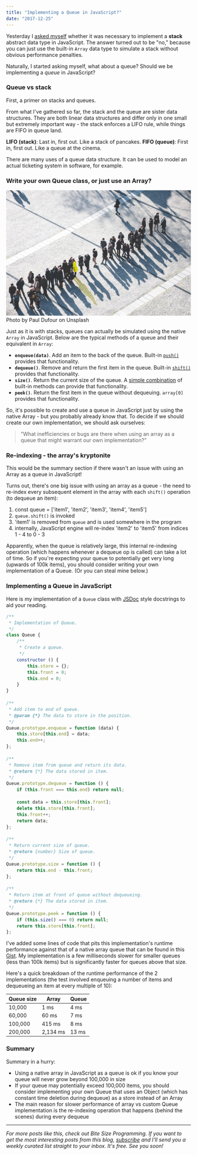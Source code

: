 ```yaml
---
title: "Implementing a Queue in JavaScript?"
date: "2017-12-25"
---
```


Yesterday I [asked myself](https://www.nickang.com/implement-stack-javascript-array/) whether it was necessary to implement a **stack** abstract data type in JavaScript. The answer turned out to be "no," because you can just use the built-in `Array` data type to simulate a stack without obvious performance penalties.

Naturally, I started asking myself, what about a queue? Should we be implementing a _queue_ in JavaScript?

### Queue vs stack

First, a primer on stacks and queues.

From what I've gathered so far, the stack and the queue are sister data structures. They are both linear data structures and differ only in one small but extremely important way - the stack enforces a LIFO rule, while things are FIFO in queue land.

**LIFO (stack)**: Last in, first out. Like a stack of pancakes. **FIFO (queue)**: First in, first out. Like a queue at the cinema.

There are many uses of a queue data structure. It can be used to model an actual ticketing system in software, for example.

### Write your own Queue class, or just use an Array?

![a line of people in a queue](images/paul-dufour-86196-1024x695.jpg) Photo by Paul Dufour on Unsplash

Just as it is with stacks, queues can actually be simulated using the native `Array` in JavaScript. Below are the typical methods of a queue and their equivalent in `Array`:

- **`enqueue(data)`**. Add an item to the back of the queue. Built-in [`push()`](https://developer.mozilla.org/en-US/docs/Web/JavaScript/Reference/Global_Objects/Array/push) provides that functionality.
- **`dequeue()`**. Remove and return the first item in the queue. Built-in [`shift()`](https://developer.mozilla.org/en-US/docs/Web/JavaScript/Reference/Global_Objects/Array/shift) provides that functionality.
- **`size()`**. Return the current size of the queue. A [simple combination](https://stackoverflow.com/questions/5223/length-of-a-javascript-object) of built-in methods can provide that functionality.
- **`peek()`**. Return the first item in the queue without dequeuing. `array[0]` provides that functionality.

So, it's possible to create and use a queue in JavaScript just by using the native Array - but you probably already know that. To decide if we should create our own implementation, we should ask ourselves:

> "What inefficiencies or bugs are there when using an array as a queue that might warrant our own implementation?"

### Re-indexing - the array's kryptonite

This would be the summary section if there wasn't an issue with using an Array as a queue in JavaScript!

Turns out, there's one big issue with using an array as a queue - the need to re-index every subsequent element in the array with each `shift()` operation (to dequeue an item):

1. const queue = \['item1', 'item2', 'item3', 'item4', 'item5'\]
2. `queue.shift()` is invoked
3. 'item1' is removed from `queue` and is used somewhere in the program
4. internally, JavaScript engine will re-index 'item2' to 'item5' from indices 1 - 4 to 0 - 3

Apparently, when the queue is relatively large, this internal re-indexing operation (which happens whenever a dequeue op is called) can take a lot of time. So if you're expecting your queue to potentially get very long (upwards of 100k items), you should consider writing your own implementation of a Queue. (Or you can steal mine below.)

### Implementing a Queue in JavaScript

Here is my implementation of a `Queue` class with [JSDoc](http://usejsdoc.org/) style docstrings to aid your reading.

```js
/**
 * Implementation of Queue.
 */
class Queue {
    /**
     * Create a queue.
     */
    constructor () {
        this.store = {};
        this.front = 0;
        this.end = 0;
    }
}

/**
 * Add item to end of queue.
 * @param {*} The data to store in the position.
 */
Queue.prototype.enqueue = function (data) {
    this.store[this.end] = data;
    this.end++;
};

/**
 * Remove item from queue and return its data.
 * @return {*} The data stored in item.
 */
Queue.prototype.dequeue = function () {
    if (this.front === this.end) return null;

    const data = this.store[this.front];
    delete this.store[this.front];
    this.front++;
    return data;
};

/**
 * Return current size of queue.
 * @return {number} Size of queue.
 */
Queue.prototype.size = function () {
    return this.end - this.front;
};

/**
 * Return item at front of queue without dequeueing.
 * @return {*} The data stored in item.
 */
Queue.prototype.peek = function () {
    if (this.size() === 0) return null;
    return this.store[this.front];
};
```

I've added some lines of code that pits this implementation's runtime performance against that of a native array queue that can be found in this [Gist](https://gist.github.com/nickangtc/79e49eb723a3a91ddd62f38563361add). My implementation is a few milliseconds slower for smaller queues (less than 100k items) but is significantly faster for queues above that size.

Here's a quick breakdown of the runtime performance of the 2 implementations (the test involved enqueuing a number of items and dequeueing an item at every multiple of 10):

|Queue size|Array|Queue|
|--- |--- |--- |
|10,000|1 ms|4 ms|
|60,000|60 ms|7 ms|
|100,000|415 ms|8 ms|
|200,000|2,134 ms|13 ms|

### Summary

Summary in a hurry:

- Using a native array in JavaScript as a queue is ok if you know your queue will never grow beyond 100,000 in size
- If your queue may potentially exceed 100,000 items, you should consider implementing your own Queue that uses an Object (which has constant time deletion during dequeue) as a store instead of an Array
- The main reason for slower performance of array vs custom Queue implementation is the re-indexing operation that happens (behind the scenes) during every dequeue

* * *

_For more posts like this, check out Bite Size Programming. If you want to get the most interesting posts from this blog, [subscribe](http://eepurl.com/c7xfID) and I'll send you a weekly curated list straight to your inbox. It's free. See you soon!_
